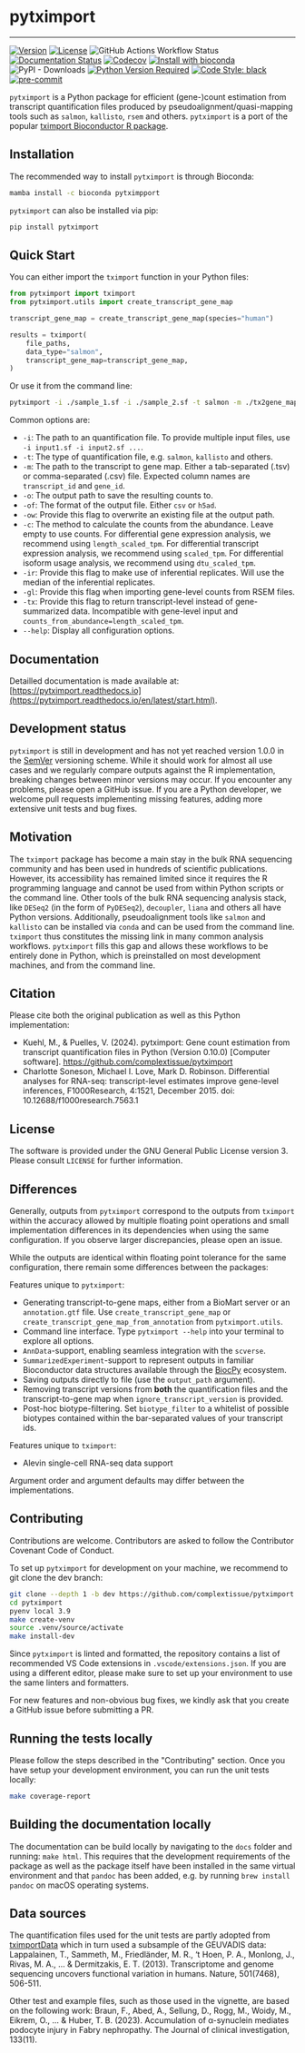 # pytximport

<hr />

[![Version](https://img.shields.io/pypi/v/pytximport)](https://pypi.org/project/pytximport/)
[![License](https://img.shields.io/pypi/l/pytximport)](https://github.com/complextissue/pytximport)
![GitHub Actions Workflow Status](https://img.shields.io/github/actions/workflow/status/complextissue/pytximport/ci.yml)
[![Documentation Status](https://readthedocs.org/projects/pytximport/badge/?version=latest)](https://pytximport.readthedocs.io/en/latest/?badge=latest)
[![Codecov](https://codecov.io/gh/complextissue/pytximport/graph/badge.svg?token=M9JEHJVXYI)](https://codecov.io/gh/complextissue/pytximport)
[![Install with bioconda](https://img.shields.io/badge/install%20with-bioconda-brightgreen.svg?style=flat)](http://bioconda.github.io/recipes/pytximport/README.html)
![PyPI - Downloads](https://img.shields.io/pypi/dm/pytximport)
[![Python Version Required](https://img.shields.io/pypi/pyversions/pytximport)](https://pypi.org/project/pytximport/)
[![Code Style: black](https://img.shields.io/badge/code%20style-black-000000.svg)](https://github.com/psf/black)
[![pre-commit](https://img.shields.io/badge/pre--commit-enabled-brightgreen?logo=pre-commit&logoColor=white)](https://github.com/pre-commit/pre-commit)

`pytximport` is a Python package for efficient (gene-)count estimation from transcript quantification files produced by pseudoalignment/quasi-mapping tools such as `salmon`, `kallisto`, `rsem` and others. `pytximport` is a port of the popular [tximport Bioconductor R package](https://bioconductor.org/packages/release/bioc/html/tximport.html).

## Installation

The recommended way to install `pytximport` is through Bioconda:

```bash
mamba install -c bioconda pytximpport
```

`pytximport` can also be installed via pip:
```bash
pip install pytximport
```

## Quick Start

You can either import the `tximport` function in your Python files:

```python
from pytximport import tximport
from pytximport.utils import create_transcript_gene_map

transcript_gene_map = create_transcript_gene_map(species="human")

results = tximport(
    file_paths,
    data_type="salmon",
    transcript_gene_map=transcript_gene_map,
)
```

Or use it from the command line:

```bash
pytximport -i ./sample_1.sf -i ./sample_2.sf -t salmon -m ./tx2gene_map.tsv -o ./output_counts.csv
```

Common options are:

- `-i`: The path to an quantification file. To provide multiple input files, use `-i input1.sf -i input2.sf ...`.
- `-t`: The type of quantification file, e.g. `salmon`, `kallisto` and others.
- `-m`: The path to the transcript to gene map. Either a tab-separated (.tsv) or comma-separated (.csv) file. Expected column names are `transcript_id` and `gene_id`.
- `-o`: The output path to save the resulting counts to.
- `-of`: The format of the output file. Either `csv` or `h5ad`.
- `-ow`: Provide this flag to overwrite an existing file at the output path.
- `-c`: The method to calculate the counts from the abundance. Leave empty to use counts. For differential gene expression analysis, we recommend using `length_scaled_tpm`. For differential transcript expression analysis, we recommend using `scaled_tpm`. For differential isoform usage analysis, we recommend using `dtu_scaled_tpm`.
- `-ir`: Provide this flag to make use of inferential replicates. Will use the median of the inferential replicates.
- `-gl`: Provide this flag when importing gene-level counts from RSEM files.
- `-tx`: Provide this flag to return transcript-level instead of gene-summarized data. Incompatible with gene-level input and `counts_from_abundance=length_scaled_tpm`.
- `--help`: Display all configuration options.

## Documentation

Detailled documentation is made available at: [https://pytximport.readthedocs.io](https://pytximport.readthedocs.io/en/latest/start.html).

## Development status

`pytximport` is still in development and has not yet reached version 1.0.0 in the [SemVer](https://semver.org/) versioning scheme. While it should work for almost all use cases and we regularly compare outputs against the R implementation, breaking changes between minor versions may occur. If you encounter any problems, please open a GitHub issue. If you are a Python developer, we welcome pull requests implementing missing features, adding more extensive unit tests and bug fixes.

## Motivation

The `tximport` package has become a main stay in the bulk RNA sequencing community and has been used in hundreds of scientific publications. However, its accessibility has remained limited since it requires the R programming language and cannot be used from within Python scripts or the command line. Other tools of the bulk RNA sequencing analysis stack, like `DESeq2` (in the form of `PyDESeq2`), `decoupler`, `liana` and others all have Python versions. Additionally, pseudoalignment tools like `salmon` and `kallisto` can be installed via `conda` and can be used from the command line.
`tximport` thus constitutes the missing link in many common analysis workflows. `pytximport` fills this gap and allows these workflows to be entirely done in Python, which is preinstalled on most development machines, and from the command line.

## Citation

Please cite both the original publication as well as this Python implementation:

- Kuehl, M., & Puelles, V. (2024). pytximport: Gene count estimation from transcript quantification files in Python (Version 0.10.0) [Computer software]. https://github.com/complextissue/pytximport
- Charlotte Soneson, Michael I. Love, Mark D. Robinson. Differential analyses for RNA-seq: transcript-level estimates improve gene-level inferences, F1000Research, 4:1521, December 2015. doi: 10.12688/f1000research.7563.1

## License

The software is provided under the GNU General Public License version 3. Please consult `LICENSE` for further information.

## Differences

Generally, outputs from `pytximport` correspond to the outputs from `tximport` within the accuracy allowed by multiple floating point operations and small implementation differences in its dependencies when using the same configuration. If you observe larger discrepancies, please open an issue.

While the outputs are identical within floating point tolerance for the same configuration, there remain some differences between the packages:

Features unique to `pytximport`:
- Generating transcript-to-gene maps, either from a BioMart server or an `annotation.gtf` file. Use `create_transcript_gene_map` or `create_transcript_gene_map_from_annotation` from `pytximport.utils`.
- Command line interface. Type `pytximport --help` into your terminal to explore all options.
- `AnnData`-support, enabling seamless integration with the `scverse`.
- `SummarizedExperiment`-support to represent outputs in familiar Bioconductor data structures available through the [BiocPy](https://github.com/biocpy) ecosystem.
- Saving outputs directly to file (use the `output_path` argument).
- Removing transcript versions from **both** the quantification files and the transcript-to-gene map when `ignore_transcript_version` is provided.
- Post-hoc biotype-filtering. Set `biotype_filter` to a whitelist of possible biotypes contained within the bar-separated values of your transcript ids.

Features unique to `tximport`:
- Alevin single-cell RNA-seq data support

Argument order and argument defaults may differ between the implementations.

## Contributing

Contributions are welcome. Contributors are asked to follow the Contributor Covenant Code of Conduct.

To set up `pytximport` for development on your machine, we recommend to git clone the dev branch:

```bash
git clone --depth 1 -b dev https://github.com/complextissue/pytximport.git
cd pytximport
pyenv local 3.9
make create-venv
source .venv/source/activate
make install-dev
```

Since `pytximport` is linted and formatted, the repository contains a list of recommended VS Code extensions in `.vscode/extensions.json`. If you are using a different editor, please make sure to set up your environment to use the same linters and formatters.

For new features and non-obvious bug fixes, we kindly ask that you create a GitHub issue before submitting a PR.

## Running the tests locally

Please follow the steps described in the "Contributing" section. Once you have setup your development environment, you can run the unit tests locally:

```bash
make coverage-report
```

## Building the documentation locally

The documentation can be build locally by navigating to the `docs` folder and running: `make html`.
This requires that the development requirements of the package as well as the package itself have been installed in the same virtual environment and that `pandoc` has been added, e.g. by running `brew install pandoc` on macOS operating systems.

## Data sources

The quantification files used for the unit tests are partly adopted from [tximportData](https://doi.org/doi:10.18129/B9.bioc.tximportData) which in turn used a subsample of the GEUVADIS data:
Lappalainen, T., Sammeth, M., Friedländer, M. R., ‘t Hoen, P. A., Monlong, J., Rivas, M. A., ... & Dermitzakis, E. T. (2013). Transcriptome and genome sequencing uncovers functional variation in humans. Nature, 501(7468), 506-511.

Other test and example files, such as those used in the vignette, are based on the following work:
Braun, F., Abed, A., Sellung, D., Rogg, M., Woidy, M., Eikrem, O., ... & Huber, T. B. (2023). Accumulation of α-synuclein mediates podocyte injury in Fabry nephropathy. The Journal of clinical investigation, 133(11).
